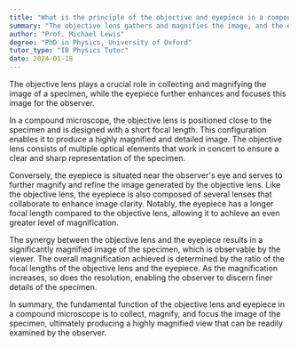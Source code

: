 ```yaml
---
title: "What is the principle of the objective and eyepiece in a compound microscope?"
summary: "The objective lens gathers and magnifies the image, and the eyepiece enhances and focuses it further."
author: "Prof. Michael Lewis"
degree: "PhD in Physics, University of Oxford"
tutor_type: "IB Physics Tutor"
date: 2024-01-18
---
```


The objective lens plays a crucial role in collecting and magnifying the image of a specimen, while the eyepiece further enhances and focuses this image for the observer.

In a compound microscope, the objective lens is positioned close to the specimen and is designed with a short focal length. This configuration enables it to produce a highly magnified and detailed image. The objective lens consists of multiple optical elements that work in concert to ensure a clear and sharp representation of the specimen.

Conversely, the eyepiece is situated near the observer's eye and serves to further magnify and refine the image generated by the objective lens. Like the objective lens, the eyepiece is also composed of several lenses that collaborate to enhance image clarity. Notably, the eyepiece has a longer focal length compared to the objective lens, allowing it to achieve an even greater level of magnification.

The synergy between the objective lens and the eyepiece results in a significantly magnified image of the specimen, which is observable by the viewer. The overall magnification achieved is determined by the ratio of the focal lengths of the objective lens and the eyepiece. As the magnification increases, so does the resolution, enabling the observer to discern finer details of the specimen.

In summary, the fundamental function of the objective lens and eyepiece in a compound microscope is to collect, magnify, and focus the image of the specimen, ultimately producing a highly magnified view that can be readily examined by the observer.
    